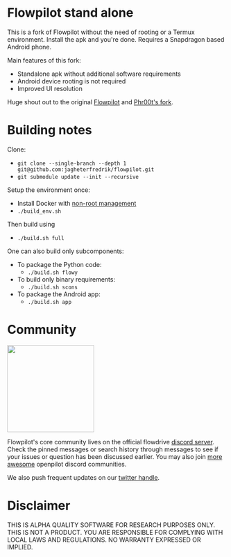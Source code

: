 # Flowpilot stand alone
This is a fork of Flowpilot without the need of rooting or a Termux environment. Install the apk and you're done. Requires a Snapdragon based Android phone.

Main features of this fork:
* Standalone apk without additional software requirements
* Android device rooting is not required
* Improved UI resolution

Huge shout out to the original [Flowpilot](https://github.com/flowdriveai/flowpilot) and [Phr00t's fork](https://github.com/phr00t/flowpilot).

# Building notes
Clone:
* `git clone --single-branch --depth 1 git@github.com:jagheterfredrik/flowpilot.git`
* `git submodule update --init --recursive`

Setup the environment once:
* Install Docker with [non-root management](https://docs.docker.com/engine/install/linux-postinstall/)
* `./build_env.sh`

Then build using
* `./build.sh full`

One can also build only subcomponents:
* To package the Python code:
  * `./build.sh flowy`
* To build only binary requirements:
  * `./build.sh scons`
* To package the Android app:
  * `./build.sh app`

# Community

[<img src="https://assets-global.website-files.com/6257adef93867e50d84d30e2/636e0b5061df29d55a92d945_full_logo_blurple_RGB.svg" width="200">](https://discord.com/invite/APJaQR9nhz)

Flowpilot's core community lives on the official flowdrive [discord server](https://discord.com/invite/APJaQR9nhz). Check the pinned messages or search history through messages to see if your issues or question has been discussed earlier. You may also join [more awesome](https://linktr.ee/flowdrive) openpilot discord communities. 

We also push frequent updates on our [twitter handle](https://twitter.com/flowdrive_ai).

# Disclaimer 

THIS IS ALPHA QUALITY SOFTWARE FOR RESEARCH PURPOSES ONLY. THIS IS NOT A PRODUCT. YOU ARE RESPONSIBLE FOR COMPLYING WITH LOCAL LAWS AND REGULATIONS. NO WARRANTY EXPRESSED OR IMPLIED.
